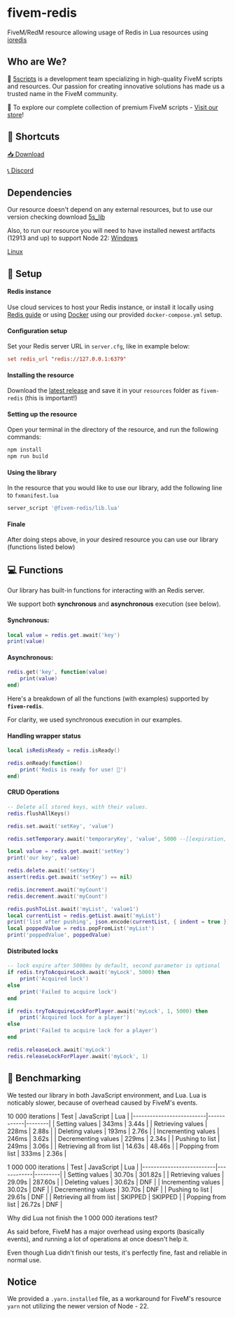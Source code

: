 # fivem-redis

FiveM/RedM resource allowing usage of Redis in Lua resources using [ioredis](https://www.npmjs.com/package/ioredis)

## Who are We?

🚀 [5scripts](https://5scripts.com) is a development team specializing in high-quality FiveM scripts and resources. Our passion for creating innovative solutions has made us a trusted name in the FiveM community.

🛒 To explore our complete collection of premium FiveM scripts - [Visit our store](https://5scripts.com)!

## 🔗 Shortcuts

[📥 Download](https://github.com/5scripts-fivem/fivem-redis/releases/latest)

[📞 Discord](https://discord.gg/5scripts)

## Dependencies
Our resource doesn't depend on any external resources, but to use our version checking download [5s_lib](https://dummy.url)

Also, to run our resource you will need to have installed newest artifacts (12913 and up) to support Node 22:
[Windows](https://runtime.fivem.net/artifacts/fivem/build_server_windows/master)

[Linux](https://runtime.fivem.net/artifacts/fivem/build_proot_linux/master)

## 📁 Setup

#### Redis instance
Use cloud services to host your Redis instance, or install it locally using [Redis guide](https://redis.io/docs/latest/operate/oss_and_stack/install/install-redis/) or using [Docker](https://www.docker.com/) using our provided `docker-compose.yml` setup.

#### Configuration setup
Set your Redis server URL in `server.cfg`, like in example below:
```cfg
set redis_url "redis://127.0.0.1:6379"
```

#### Installing the resource
Download the [latest release](https://github.com/5scripts-fivem/fivem-redis/releases/latest) and save it in your `resources` folder as `fivem-redis` (this is important!)

#### Setting up the resource
Open your terminal in the directory of the resource, and run the following commands:
```sh
npm install
npm run build
```

#### Using the library
In the resource that you would like to use our library, add the following line to `fxmanifest.lua`
```lua
server_script '@fivem-redis/lib.lua'
```

#### Finale

After doing steps above, in your desired resource you can use our library (functions listed below)

## 💻 Functions

Our library has built-in functions for interacting with an Redis server.

We support both **synchronous** and **asynchronous** execution (see below).

#### Synchronous:

```lua
local value = redis.get.await('key')
print(value)
```

#### Asynchronous:

```lua
redis.get('key', function(value) 
    print(value)
end)
```

Here's a breakdown of all the functions (with examples) supported by **`fivem-redis`**.

For clarity, we used synchronous execution in our examples.

#### Handling wrapper status
```lua
local isRedisReady = redis.isReady()

redis.onReady(function() 
    print('Redis is ready for use! 🚀')
end)
```

#### CRUD Operations
```lua
-- Delete all stored keys, with their values.
redis.flushAllKeys()

redis.set.await('setKey', 'value')

redis.setTemporary.await('temporaryKey', 'value', 5000 --[[expiration, defaults to 5000ms]])

local value = redis.get.await('setKey')
print('our key', value)

redis.delete.await('setKey')
assert(redis.get.await('setKey') == nil)

redis.increment.await('myCount')
redis.decrement.await('myCount')

redis.pushToList.await('myList', 'value1')
local currentList = redis.getList.await('myList')
print('list after pushing', json.encode(currentList, { indent = true }))
local poppedValue = redis.popFromList('myList')
print('poppedValue', poppedValue)
```

#### Distributed locks
```lua
-- lock expire after 5000ms by default, second parameter is optional
if redis.tryToAcquireLock.await('myLock', 5000) then
    print('Acquired lock')
else
    print('Failed to acquire lock')
end

if redis.tryToAcquireLockForPlayer.await('myLock', 1, 5000) then
    print('Acquired lock for a player')
else
    print('Failed to acquire lock for a player')
end

redis.releaseLock.await('myLock')
redis.releaseLockForPlayer.await('myLock', 1)
```

## 💨 Benchmarking
We tested our library in both JavaScript environment, and Lua.
Lua is noticably slower, because of overhead caused by FiveM's events.

10 000 iterations
| Test                     | JavaScript | Lua    |
|--------------------------|------------|--------|
| Setting values           | 343ms      | 3.44s  |
| Retrieving values        | 228ms      | 2.88s  |
| Deleting values          | 193ms      | 2.76s  |
| Incrementing values      | 246ms      | 3.62s  |
| Decrementing values      | 229ms      | 2.34s  |
| Pushing to list          | 249ms      | 3.06s  |
| Retrieving all from list | 14.63s     | 48.46s |
| Popping from list        | 333ms      | 2.36s  |

1 000 000 iterations
| Test                     | JavaScript | Lua     |
|--------------------------|------------|---------|
| Setting values           | 30.70s     | 301.82s |
| Retrieving values        | 29.09s     | 287.60s |
| Deleting values          | 30.62s     | DNF     |
| Incrementing values      | 30.02s     | DNF     |
| Decrementing values      | 30.70s     | DNF     |
| Pushing to list          | 29.61s     | DNF     |
| Retrieving all from list | SKIPPED    | SKIPPED |
| Popping from list        | 26.72s     | DNF     |

Why did Lua not finish the 1 000 000 iterations test?

As said before, FiveM has a major overhead using exports (basically events), and running a lot of operations at once doesn't help it.

Even though Lua didn't finish our tests, it's perfectly fine, fast and reliable in normal use.

## Notice
We provided a `.yarn.installed` file, as a workaround for FiveM's resource `yarn` not utilizing the newer version of Node - 22.
